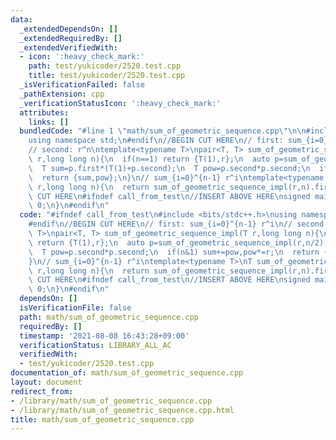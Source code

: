 ```yaml
---
data:
  _extendedDependsOn: []
  _extendedRequiredBy: []
  _extendedVerifiedWith:
  - icon: ':heavy_check_mark:'
    path: test/yukicoder/2520.test.cpp
    title: test/yukicoder/2520.test.cpp
  _isVerificationFailed: false
  _pathExtension: cpp
  _verificationStatusIcon: ':heavy_check_mark:'
  attributes:
    links: []
  bundledCode: "#line 1 \"math/sum_of_geometric_sequence.cpp\"\n\n#include <bits/stdc++.h>\n\
    using namespace std;\n#endif\n//BEGIN CUT HERE\n// first: sum_{i=0}^{n-1} r^i\n\
    // second: r^n\ntemplate<typename T>\npair<T, T> sum_of_geometric_sequence_impl(T\
    \ r,long long n){\n  if(n==1) return {T(1),r};\n  auto p=sum_of_geometric_sequence_impl(r,n/2);\n\
    \  T sum=p.first*(T(1)+p.second);\n  T pow=p.second*p.second;\n  if(n&1) sum+=pow,pow*=r;\n\
    \  return {sum,pow};\n}\n// sum_{i=0}^{n-1} r^i\ntemplate<typename T>\nT sum_of_geometric_sequence(T\
    \ r,long long n){\n  return sum_of_geometric_sequence_impl(r,n).first;\n}\n//END\
    \ CUT HERE\n#ifndef call_from_test\n//INSERT ABOVE HERE\nsigned main(){\n  return\
    \ 0;\n}\n#endif\n"
  code: "#ifndef call_from_test\n#include <bits/stdc++.h>\nusing namespace std;\n\
    #endif\n//BEGIN CUT HERE\n// first: sum_{i=0}^{n-1} r^i\n// second: r^n\ntemplate<typename\
    \ T>\npair<T, T> sum_of_geometric_sequence_impl(T r,long long n){\n  if(n==1)\
    \ return {T(1),r};\n  auto p=sum_of_geometric_sequence_impl(r,n/2);\n  T sum=p.first*(T(1)+p.second);\n\
    \  T pow=p.second*p.second;\n  if(n&1) sum+=pow,pow*=r;\n  return {sum,pow};\n\
    }\n// sum_{i=0}^{n-1} r^i\ntemplate<typename T>\nT sum_of_geometric_sequence(T\
    \ r,long long n){\n  return sum_of_geometric_sequence_impl(r,n).first;\n}\n//END\
    \ CUT HERE\n#ifndef call_from_test\n//INSERT ABOVE HERE\nsigned main(){\n  return\
    \ 0;\n}\n#endif\n"
  dependsOn: []
  isVerificationFile: false
  path: math/sum_of_geometric_sequence.cpp
  requiredBy: []
  timestamp: '2021-08-08 16:43:28+09:00'
  verificationStatus: LIBRARY_ALL_AC
  verifiedWith:
  - test/yukicoder/2520.test.cpp
documentation_of: math/sum_of_geometric_sequence.cpp
layout: document
redirect_from:
- /library/math/sum_of_geometric_sequence.cpp
- /library/math/sum_of_geometric_sequence.cpp.html
title: math/sum_of_geometric_sequence.cpp
---
```

